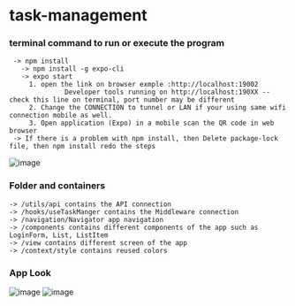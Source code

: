 ﻿# task-management
 ### terminal command to run or execute the program
     -> npm install
       -> npm install -g expo-cli
       -> expo start
         1. open the link on browser exmple :http://localhost:19002 
                  Developer tools running on http://localhost:190XX -- check this line on terminal, port number may be different
         2. Change the CONNECTION to tunnel or LAN if your using same wifi connection mobile as well. 
         3. Open application (Expo) in a mobile scan the QR code in web browser
     -> If there is a problem with npm install, then Delete package-lock file, then npm install redo the steps
  ![image](https://user-images.githubusercontent.com/56063292/162615788-e03bc8d1-76bd-423b-bd35-5932a8d7da61.png)
### Folder and containers
    -> /utils/api contains the API connection
    -> /hooks/useTaskManger contains the Middleware connection
    -> /navigation/Navigator app navigation
    -> /components contains different components of the app such as LoginForm, List, ListItem
    -> /view contains different screen of the app
    -> /context/style contains reused colors
### App Look
![image](https://user-images.githubusercontent.com/56063292/162616612-22bb978b-e7fc-4462-b71c-ac22cab8c100.png)
![image](https://user-images.githubusercontent.com/56063292/162616640-a028bc92-981c-4434-b91d-e3f0d5f8e0ab.png)
